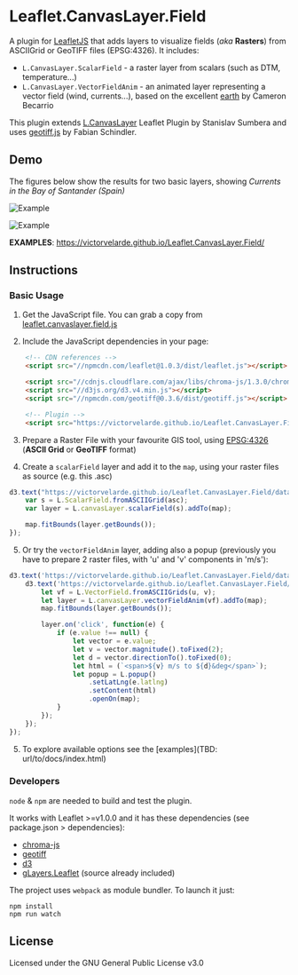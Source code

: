 # Leaflet.CanvasLayer.Field
A plugin for [LeafletJS](http://www.leafletjs.com) that adds layers to visualize fields (*aka* **Rasters**) from ASCIIGrid or GeoTIFF files (EPSG:4326). It includes:
* `L.CanvasLayer.ScalarField` - a raster layer from scalars (such as DTM, temperature...)
* `L.CanvasLayer.VectorFieldAnim` - an animated layer representing a vector field (wind, currents...), based on the excellent [earth](https://github.com/cambecc/earth) by Cameron Becarrio

This plugin extends [L.CanvasLayer](https://github.com/Sumbera/gLayers.Leaflet) Leaflet Plugin by Stanislav Sumbera and uses [geotiff.js](https://github.com/constantinius/geotiff.js) by Fabian Schindler.


## Demo
The figures below show the results for two basic layers, showing *Currents in the Bay of Santander (Spain)*

![Example](https://victorvelarde.github.io/Leaflet.CanvasLayer.Field/img/VectorFieldAnim.gif)

![Example](https://victorvelarde.github.io/Leaflet.CanvasLayer.Field/img/ScalarField.png)

**EXAMPLES**: https://victorvelarde.github.io/Leaflet.CanvasLayer.Field/


## Instructions

### Basic Usage
1. Get the JavaScript file. You can grab a copy from [leaflet.canvaslayer.field.js](https://victorvelarde.github.io/Leaflet.CanvasLayer.Field/dist/leaflet.canvaslayer.field.js)

2. Include the JavaScript dependencies in your page:
```html
    <!-- CDN references -->
    <script src="//npmcdn.com/leaflet@1.0.3/dist/leaflet.js"></script>

    <script src="//cdnjs.cloudflare.com/ajax/libs/chroma-js/1.3.0/chroma.min.js"></script>
    <script src="//d3js.org/d3.v4.min.js"></script>
    <script src="//npmcdn.com/geotiff@0.3.6/dist/geotiff.js"></script> <!-- optional -->

    <!-- Plugin -->
    <script src="https://victorvelarde.github.io/Leaflet.CanvasLayer.Field/dist/leaflet.canvaslayer.field.js"></script>
```

3. Prepare a Raster File with your favourite GIS tool, using [EPSG:4326](https://epsg.io/4326) (**ASCII Grid** or **GeoTIFF** format)

4. Create a `scalarField` layer and add it to the `map`, using your raster files as source (e.g. this .asc)
```js
d3.text("https://victorvelarde.github.io/Leaflet.CanvasLayer.Field/data/Bay_Speed.asc", function (asc) {
    var s = L.ScalarField.fromASCIIGrid(asc);
    var layer = L.canvasLayer.scalarField(s).addTo(map);

    map.fitBounds(layer.getBounds());
});
```

5. Or try the `vectorFieldAnim` layer, adding also a popup (previously you have to prepare 2 raster files, with 'u' and 'v' components in 'm/s'):
```js
d3.text('https://victorvelarde.github.io/Leaflet.CanvasLayer.Field/data/Bay_U.asc', function(u) {
    d3.text('https://victorvelarde.github.io/Leaflet.CanvasLayer.Field/data/Bay_V.asc', function(v) {
        let vf = L.VectorField.fromASCIIGrids(u, v);
        let layer = L.canvasLayer.vectorFieldAnim(vf).addTo(map);
        map.fitBounds(layer.getBounds());

        layer.on('click', function(e) {
            if (e.value !== null) {
                let vector = e.value;
                let v = vector.magnitude().toFixed(2);
                let d = vector.directionTo().toFixed(0);
                let html = (`<span>${v} m/s to ${d}&deg</span>`);
                let popup = L.popup()
                    .setLatLng(e.latlng)
                    .setContent(html)
                    .openOn(map);
            }
        });
    });
});
```

5. To explore available options see the [examples](TBD: url/to/docs/index.html)


### Developers
`node` & `npm` are needed to build and test the plugin.

It works with Leaflet >=v1.0.0 and it has these dependencies (see package.json > dependencies):

* [chroma-js](https://github.com/gka/chroma.js)
* [geotiff](https://github.com/constantinius/geotiff.js)
* [d3](https://github.com/d3/d3)
* [gLayers.Leaflet](https://github.com/Sumbera/gLayers.Leaflet) (source already included)

The project uses `webpack` as module bundler. 
To launch it just:

```shell
npm install
npm run watch
```

## License
Licensed under the GNU General Public License v3.0
